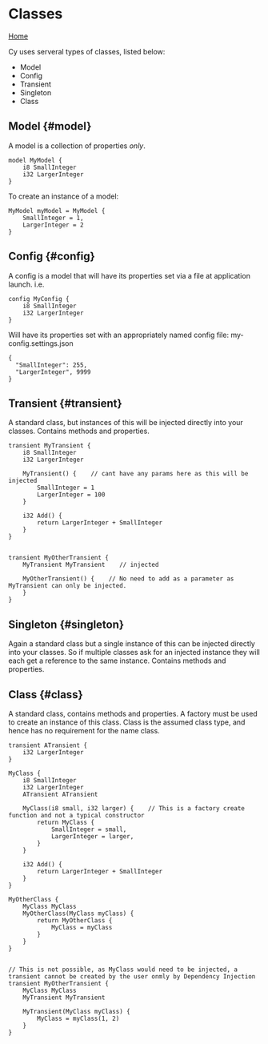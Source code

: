 # Classes

[Home](index.md)

Cy uses serveral types of classes, listed below:
- Model
- Config
- Transient
- Singleton
- Class


## Model {#model}

A model is a collection of properties *only*.

```
model MyModel {
    i8 SmallInteger
    i32 LargerInteger
}
```

To create an instance of a model:

```
MyModel myModel = MyModel {
    SmallInteger = 1,
    LargerInteger = 2
}
```


## Config {#config}

A config is a model that will have its properties set via a file at application launch. i.e.

```
config MyConfig {
    i8 SmallInteger
    i32 LargerInteger
}
```

Will have its properties set with an appropriately named config file:
my-config.settings.json

```
{
  "SmallInteger": 255,
  "LargerInteger", 9999
}
```


## Transient {#transient}
A standard class, but instances of this will be injected directly into your classes. Contains methods and properties.

```
transient MyTransient {
    i8 SmallInteger
    i32 LargerInteger

    MyTransient() {    // cant have any params here as this will be injected
        SmallInteger = 1
        LargerInteger = 100
    }

    i32 Add() {
        return LargerInteger + SmallInteger
    }
}


transient MyOtherTransient {
    MyTransient MyTransient    // injected

    MyOtherTransient() {    // No need to add as a parameter as MyTransient can only be injected.
    }
}
```

## Singleton {#singleton}

Again a standard class but a single instance of this can be injected directly into your classes. So if multiple classes ask for an injected instance they will each get a reference to the same instance. Contains methods and properties.


## Class {#class}

A standard class, contains methods and properties. A factory must be used to create an instance of this class. Class is the assumed class type, and hence has no requirement for the name class.

```
transient ATransient {
    i32 LargerInteger
}

MyClass {
    i8 SmallInteger
    i32 LargerInteger
    ATransient ATransient

    MyClass(i8 small, i32 larger) {    // This is a factory create function and not a typical constructor
        return MyClass {
            SmallInteger = small,
            LargerInteger = larger,
        }
    }

    i32 Add() {
        return LargerInteger + SmallInteger
    }
}

MyOtherClass {
    MyClass MyClass
    MyOtherClass(MyClass myClass) {
        return MyOtherClass {
            MyClass = myClass
        }
    }
}


// This is not possible, as MyClass would need to be injected, a transient cannot be created by the user onmly by Dependency Injection
transient MyOtherTransient {
    MyClass MyClass
    MyTransient MyTransient

    MyTransient(MyClass myClass) {
        MyClass = myClass(1, 2)
    }
}
```
